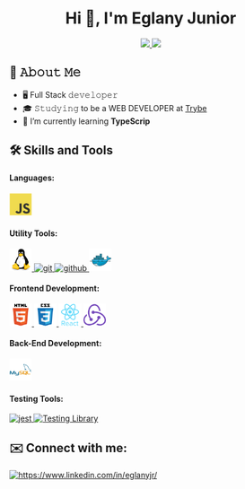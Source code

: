 <h1 align="center">Hi 👋, I'm Eglany Junior</h1>

<div align="center">
  <a href="https://github.com/eglany">
  <img height="150em" src="https://github-readme-stats.vercel.app/api?username=eglany&show_icons=true&theme=dracula&include_all_commits=true&count_private=true"/>
  <img height="150em" src="https://github-readme-stats.vercel.app/api/top-langs/?username=eglany&layout=compact&langs_count=7&theme=dracula"/>
  </a>
</div>

## :book: 𝙰𝚋𝚘𝚞𝚝 𝙼𝚎
- 🖥 Full Stack 𝚍𝚎𝚟𝚎𝚕𝚘𝚙𝚎𝚛
- 🎓 𝚂𝚝𝚞𝚍𝚢𝚒𝚗𝚐 to be a WEB DEVELOPER at <a href = "https://www.betrybe.com/" target="_blank">Trybe</a>
- 🌱 I’m currently learning **TypeScrip**

## 🛠️ Skills and Tools
<h4>Languages:<h4/>
<p>
 <!-- JavaScript -->
<a href="https://devdocs.io/javascript/" target="_blank"> <img src="https://raw.githubusercontent.com/devicons/devicon/master/icons/javascript/javascript-original.svg" alt="javascript" width="40" height="40"/> </a>
</p>

<h4>Utility Tools:</h4>
<p>
  <!-- Linux -->
<a href="https://www.linux.org/" target="_blank"> <img src="https://raw.githubusercontent.com/devicons/devicon/master/icons/linux/linux-original.svg" alt="linux" width="40" height="40"/> </a>
  <!-- GIT -->
 <a href="https://git-scm.com/doc" target="_blank"> <img src="https://www.vectorlogo.zone/logos/git-scm/git-scm-icon.svg" alt="git" width="50" height="40"/> </a>
 <!-- GITHUB -->
 <a href="https://github.com/" target="_blank"> <img src="https://cdn.jsdelivr.net/gh/devicons/devicon/icons/github/github-original.svg" alt="github" width="40" height="40"/> </a>
 <!-- Docker -->
 <a href="https://docs.docker.com/engine/reference/commandline/docker/" target="_blank"> <img src="https://raw.githubusercontent.com/devicons/devicon/master/icons/docker/docker-original.svg" alt="Docker" width="40" height="40"/> </a>
</p>

<h4>Frontend Development:</h4>
<p>
  <!-- HTML -->
  <a href="https://www.w3.org/html/" target="_blank"> <img src="https://raw.githubusercontent.com/devicons/devicon/master/icons/html5/html5-original-wordmark.svg" width="40" height="40"/> </a>
 <!-- CSS  -->
  <a href="https://www.w3schools.com/css/" target="_blank"> <img src="https://raw.githubusercontent.com/devicons/devicon/master/icons/css3/css3-original-wordmark.svg" alt="css3" width="40" height="40"/> </a> 
 <!--REACT -->
<a href="https://reactjs.org/" target="_blank"> <img src="https://raw.githubusercontent.com/devicons/devicon/master/icons/react/react-original-wordmark.svg" alt="react" width="40" height="40"/> </a>
 <!-- Redux  -->
 <a href="https://redux.js.org" target="_blank"> <img src="https://raw.githubusercontent.com/devicons/devicon/master/icons/redux/redux-original.svg" alt="redux" width="40" height="40"/> </a>
</p>
  
<h4>Back-End Development:</h4>
<p>
 <!--MySQL -->
<a href="https://dev.mysql.com" target="_blank"> <img src="https://raw.githubusercontent.com/devicons/devicon/master/icons/mysql/mysql-original-wordmark.svg" alt="My SQL" width="40" height="40"/> </a>
</p>

<h4>Testing Tools:</h4>
<p>
 <!-- Jest -->
 <a href="https://jestjs.io" target="_blank"> <img src="https://www.vectorlogo.zone/logos/jestjsio/jestjsio-icon.svg" alt="jest" width="40" height="40"/> </a>
 <!-- Testing Library -->
 <a href="https://testing-library.com" target="_blank"> <img src="https://avatars.githubusercontent.com/u/49996085?s=200&v=4" alt="Testing Library" width="40" height="40"/> </a>
</p>

## ✉️ Connect with me:
<p align="left">
<a href="https://www.linkedin.com/in/eglanyjr/" target="blank"><img align="center" src="https://raw.githubusercontent.com/rahuldkjain/github-profile-readme-generator/master/src/images/icons/Social/linked-in-alt.svg" alt="https://www.linkedin.com/in/eglanyjr/" height="30" width="40" /></a>
</p>
